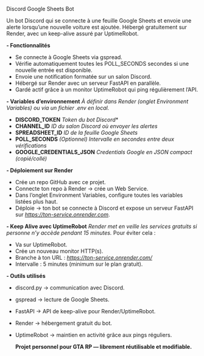 Discord Google Sheets Bot

Un bot Discord qui se connecte à une feuille Google Sheets et envoie une alerte lorsqu’une nouvelle voiture est ajoutée.
Hébergé gratuitement sur Render, avec un keep-alive assuré par UptimeRobot.

**- Fonctionnalités**
  - Se connecte à Google Sheets via gspread.
  - Vérifie automatiquement toutes les POLL_SECONDS secondes si une nouvelle entrée est disponible.
  - Envoie une notification formatée sur un salon Discord.
  - Hébergé sur Render avec un serveur FastAPI en parallèle.
  - Gardé actif grâce à un monitor UptimeRobot qui ping régulièrement l’API.

**- Variables d’environnement**
*À définir dans Render (onglet Environment Variables) ou via un fichier .env en local.*

  - **DISCORD_TOKEN**	*Token du bot Discord**
  - **CHANNEL_ID**	*ID du salon Discord où envoyer les alertes*
  - **SPREADSHEET_ID**	*ID de la feuille Google Sheets*
  - **POLL_SECONDS**	*(Optionnel) Intervalle en secondes entre deux vérifications*
  - **GOOGLE_CREDENTIALS_JSON**	*Credentials Google en JSON compact (copié/collé)*

**- Déploiement sur Render**
- Crée un repo GitHub avec ce projet.
- Connecte ton repo à Render → crée un Web Service.
- Dans l’onglet Environment Variables, configure toutes les variables listées plus haut.
- Déploie → ton bot se connecte à Discord et expose un serveur FastAPI sur *https://ton-service.onrender.com*.

**- Keep Alive avec UptimeRobot**
*Render met en veille les services gratuits si personne n’y accède pendant 15 minutes.*
Pour éviter cela :
- Va sur UptimeRobot.
- Crée un nouveau monitor HTTP(s).
- Branche à ton URL : *https://ton-service.onrender.com/*
- Intervalle : 5 minutes (minimum sur le plan gratuit).

**- Outils utilisés**
- discord.py → communication avec Discord.
- gspread → lecture de Google Sheets.
- FastAPI → API de keep-alive pour Render/UptimeRobot.
- Render → hébergement gratuit du bot.
- UptimeRobot → maintien en activité grâce aux pings réguliers.

  **Projet personnel pour GTA RP — librement réutilisable et modifiable.**
